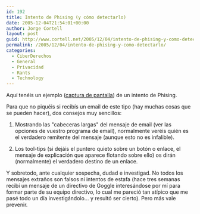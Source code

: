 ```yaml
---
id: 192
title: Intento de Phising (y cómo detectarlo)
date: 2005-12-04T21:54:01+00:00
author: Jorge Cortell
layout: post
guid: http://www.cortell.net/2005/12/04/intento-de-phising-y-como-detectarlo/
permalink: /2005/12/04/intento-de-phising-y-como-detectarlo/
categories:
  - CiberDerechos
  - General
  - Privacidad
  - Rants
  - Technology
---
```

Aquí­ tenéis un ejemplo ([captura de pantalla](http://static.flickr.com/35/70134331_ffb161d410_o.png)) de un intento de Phising.

Para que no piquéis si recibí­s un email de este tipo (hay muchas cosas que se pueden hacer), dos consejos muy sencillos:

1) Mostrando las "cabeceras largas" del mensaje de email (ver las opciones de vuestro programa de email), normalmente veréis quién es el verdadero remitente del mensaje (aunque esto no es infalible).

2) Los tool-tips (si dejáis el puntero quieto sobre un botón o enlace, el mensaje de explicación que aparece flotando sobre ello) os dirán (normalmente) el verdadero destino de un enlace.

Y sobretodo, ante cualquier sospecha, dudad e investigad. No todos los mensajes extraños son falsos ni intentos de estafa (hace tres semanas recibí­ un mensaje de un directivo de Goggle interesándose por mí­ para formar parte de su equipo directivo, lo cual me pareció tan atí­pico que me pasé todo un dí­a investigándolo... y resultó ser cierto). Pero más vale prevenir.